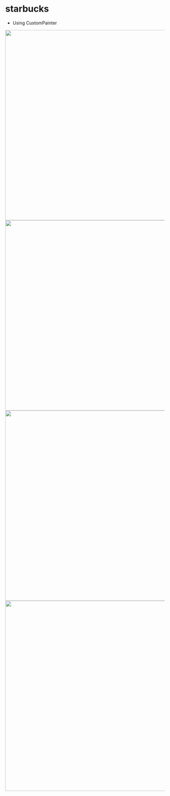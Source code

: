 # starbucks

* Using CustomPainter 

<img src="https://raw.githubusercontent.com/j-j-gajjar/starBuck_Simple_UI_With_CustomPainter/master/ScreenShots/Screenshot_1595245097.png" height="600">   <img src="https://raw.githubusercontent.com/j-j-gajjar/starBuck_Simple_UI_With_CustomPainter/master/ScreenShots/Screenshot_1595245111.png" height="600">  <img src="https://raw.githubusercontent.com/j-j-gajjar/starBuck_Simple_UI_With_CustomPainter/master/ScreenShots/Screenshot_1595245120.png" height="600">  <img src="https://raw.githubusercontent.com/j-j-gajjar/starBuck_Simple_UI_With_CustomPainter/master/ScreenShots/Screenshot_1595245133.png" height="600">
